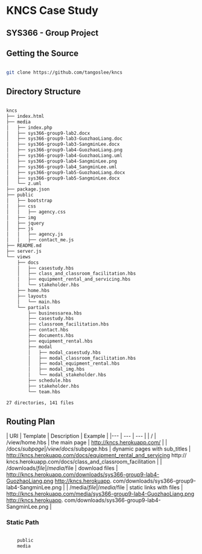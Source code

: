 # KNCS Case Study
## SYS366 - Group Project 

## Getting the Source

```bash

git clone https://github.com/tangoslee/kncs

```

## Directory Structure

```bash

kncs
├── index.html
├── media
│   ├── index.php
│   ├── sys366-group9-lab2.docx
│   ├── sys366-group9-lab3-GuozhaoLiang.doc
│   ├── sys366-group9-lab3-SangminLee.docx
│   ├── sys366-group9-lab4-GuozhaoLiang.png
│   ├── sys366-group9-lab4-GuozhaoLiang.uml
│   ├── sys366-group9-lab4-SangminLee.png
│   ├── sys366-group9-lab4_SangminLee.uml
│   ├── sys366-group9-lab5-GuozhaoLiang.docx
│   ├── sys366-group9-lab5-SangminLee.docx
│   └── z.uml
├── package.json
├── public
│   ├── bootstrap
│   ├── css 
│   │   ├── agency.css
│   ├── img 
│   ├── jquery
│   ├── js
│   │   ├── agency.js
│   │   ├── contact_me.js
├── README.md
├── server.js
└── views
    ├── docs
    │   ├── casestudy.hbs
    │   ├── class_and_classroom_facilitation.hbs
    │   ├── equipment_rental_and_servicing.hbs
    │   └── stakeholder.hbs
    ├── home.hbs
    ├── layouts
    │   └── main.hbs
    └── partials
        ├── businessarea.hbs
        ├── casestudy.hbs
        ├── classroom_facilitation.hbs
        ├── contact.hbs
        ├── documents.hbs
        ├── equipment_rental.hbs
        ├── modal
        │   ├── modal_casestudy.hbs
        │   ├── modal_classroom_facilitation.hbs
        │   ├── modal_equipment_rental.hbs
        │   ├── modal_img.hbs
        │   └── modal_stakeholder.hbs
        ├── schedule.hbs
        ├── stakeholder.hbs
        └── team.hbs

27 directories, 141 files

```

## Routing Plan

| URI | Template | Description | Example |
|--- | --- | --- |
| / | /view/home.hbs | the main page | http://kncs.herokuapp.com/ |
| /docs/$subpage | /view/docs/$subpage.hbs | dynamic pages with sub_titles | http://kncs.herokuapp.com/docs/equipment_rental_and_servicing  http://   kncs.herokuapp.com/docs/class_and_classroom_facilitation |
| /downloads/$file | /media/$file | download files | http://kncs.herokuapp.com/downloads/sys366-group9-lab4-GuozhaoLiang.png http://kncs.herokuapp.   com/downloads/sys366-group9-lab4-SangminLee.png |
| /media/$file | /media/$file | static links with files | http://kncs.herokuapp.com/media/sys366-group9-lab4-GuozhaoLiang.png http://kncs.herokuapp.  com/downloads/sys366-group9-lab4-SangminLee.png |

### Static Path

```bash

    public
    media

```
